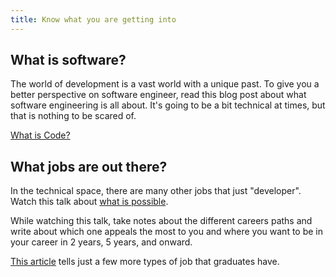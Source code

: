 ```yaml
---
title: Know what you are getting into
---
```


## What is software?

The world of development is a vast world with a unique past. To give you a
better perspective on software engineer, read this blog post about what software
engineering is all about. It's going to be a bit technical at times, but that is
nothing to be scared of.

[What is Code?](https://www.bloomberg.com/graphics/2015-paul-ford-what-is-code/)

## What jobs are out there?

In the technical space, there are many other jobs that just "developer". Watch
this talk about [what is possible](https://www.youtube.com/watch?v=29fkwiRCaEc).

While watching this talk, take notes about the different careers paths and write
about which one appeals the most to you and where you want to be in your career
in 2 years, 5 years, and onward.

[This article](https://www.forbes.com/sites/laurencebradford/2016/10/28/11-careers-you-can-land-after-attending-a-coding-bootcamp/#5b9664804a38)
tells just a few more types of job that graduates have.
